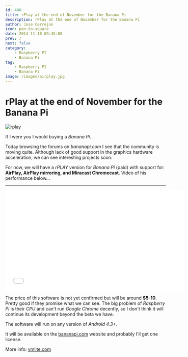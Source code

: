 ```yaml
---
id: 480
title: rPlay at the end of November for the Banana Pi
description: rPlay at the end of November for the Banana Pi
author: Jose Cerrejon
icon: pen-to-square
date: 2014-11-10 09:35:00
prev: /
next: false
category:
    - Raspberry PI
    - Banana Pi
tag:
    - Raspberry PI
    - Banana Pi
image: /images/airplay.jpg
---
```


# rPlay at the end of November for the Banana Pi

![rplay](/images/airplay.jpg)

If I were you I would buying a _Banana Pi_.

Today browsing the forums on _bananapi.com_ I see that the community is moving quite. Although lack of good support in the graphics hardware acceleration, we can see interesting projects soon.

For now, we will have a _rPLAY_ version for _Banana Pi_ (paid) with support for: **AirPlay, AirPlay mirroring, and Miracast Chromecast**. Video of his performance below...

---

<iframe width="560" height="315" src="//www.youtube.com/embed/JX6SYvJUa5U" frameborder="0" allowfullscreen></iframe>

The price of this software is not yet confirmed but will be around **$5-10**. Pretty good if they promise what we can see. The big problem of _Raspberry Pi_ is their _CPU_ and can't run _Google Chrome_ decently, so I don't think it will continue its development beyond the beta we have.

The software will run on any version of _Android 4.3+_.

It will be available on the [bananapi.com](https://bananapi.com) website and probably I'll get one license.

More info: [vmlite.com](https://www.vmlite.com/index.php?option=com_kunena&Itemid=158&func=view&catid=23&id=17973&limit=6&limitstart=6)
